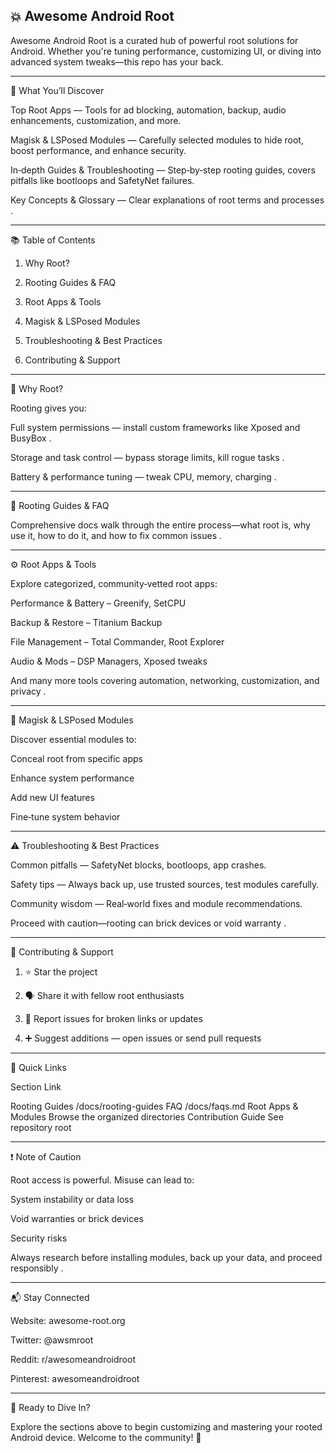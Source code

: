 ## 💥 Awesome Android Root

Awesome Android Root is a curated hub of powerful root solutions for Android. Whether you're tuning performance, customizing UI, or diving into advanced system tweaks—this repo has your back.

---

🚀 What You’ll Discover

Top Root Apps — Tools for ad blocking, automation, backup, audio enhancements, customization, and more.

Magisk & LSPosed Modules — Carefully selected modules to hide root, boost performance, and enhance security.

In‑depth Guides & Troubleshooting — Step‑by‑step rooting guides, covers pitfalls like bootloops and SafetyNet failures.

Key Concepts & Glossary — Clear explanations of root terms and processes  .


---

📚 Table of Contents

1. Why Root?


2. Rooting Guides & FAQ


3. Root Apps & Tools


4. Magisk & LSPosed Modules


5. Troubleshooting & Best Practices


6. Contributing & Support




---

🔧 Why Root?

Rooting gives you:

Full system permissions — install custom frameworks like Xposed and BusyBox  .

Storage and task control — bypass storage limits, kill rogue tasks  .

Battery & performance tuning — tweak CPU, memory, charging  .



---

📖 Rooting Guides & FAQ

Comprehensive docs walk through the entire process—what root is, why use it, how to do it, and how to fix common issues  .


---

⚙️ Root Apps & Tools

Explore categorized, community‑vetted root apps:

Performance & Battery – Greenify, SetCPU

Backup & Restore – Titanium Backup

File Management – Total Commander, Root Explorer

Audio & Mods – DSP Managers, Xposed tweaks


And many more tools covering automation, networking, customization, and privacy  .


---

🧩 Magisk & LSPosed Modules

Discover essential modules to:

Conceal root from specific apps

Enhance system performance

Add new UI features

Fine‑tune system behavior



---

⚠️ Troubleshooting & Best Practices

Common pitfalls — SafetyNet blocks, bootloops, app crashes.

Safety tips — Always back up, use trusted sources, test modules carefully.

Community wisdom — Real‑world fixes and module recommendations.

Proceed with caution—rooting can brick devices or void warranty  .



---

🤝 Contributing & Support

1. ⭐ Star the project


2. 🗣 Share it with fellow root enthusiasts


3. 🐞 Report issues for broken links or updates


4. ➕ Suggest additions — open issues or send pull requests




---

📌 Quick Links

Section	Link

Rooting Guides	/docs/rooting-guides
FAQ	/docs/faqs.md
Root Apps & Modules	Browse the organized directories
Contribution Guide	See repository root



---

❗ Note of Caution

Root access is powerful. Misuse can lead to:

System instability or data loss

Void warranties or brick devices

Security risks


Always research before installing modules, back up your data, and proceed responsibly  .


---

📬 Stay Connected

Website: awesome-root.org

Twitter: @awsmroot

Reddit: r/awesomeandroidroot

Pinterest: awesomeandroidroot



---

🧠 Ready to Dive In?

Explore the sections above to begin customizing and mastering your rooted Android device. Welcome to the community! 🚀
